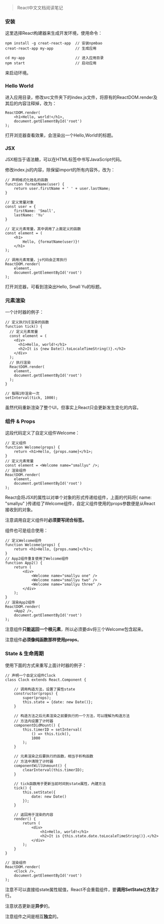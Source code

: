 
> React中文文档阅读笔记

### 安装

这里选择React构建器来生成开发环境，使用命令：

```
npm install -g creat-react-app  // 安装npmbao
creat-react-app my-app          // 生成应用

cd my-app                       // 进入应用目录
npm start                       // 启动应用
```

来启动环境。

### Hello World

进入应用目录，修改src文件夹下的index.js文件，将原有的ReactDOM.render及其后的内容注释掉，改为：

```
ReactDOM.render(
    <h1>Hello, world!</h1>,
    document.getElementById('root')
);
```

打开浏览器查看效果，会渲染出一个Hello,World!的标题。

### JSX

JSX相当于语法糖，可以在HTML标签中书写JavaScript代码。

修改index.js的内容，除保留import的所有内容外，改为：

```
// 声明格式化姓名的函数
function formatName(user) {
    return user.firstName + ' ' + user.lastName;
}

// 定义常量对象
const user = {
    firstName: 'Small',
    lastName: 'Yu'
}

// 定义元素常量，其中调用了上面定义的函数
const element = (
    <h1>
        Hello, {formatName(user)}!
    </h1>
);

// 调用元素常量，js代码会正常执行
ReactDOM.render(
    element,
    document.getElementById('root')
);
```

打开浏览器，可看到渲染出Hello, Small Yu的标题。

### 元素渲染

一个计时器的例子：

```
// 定义执行UI渲染的函数
function tick() {
  // 定义元素常量
  const element = (
    <div>
      <h1>Hello, world!</h1>
      <h2>It is {new Date().toLocaleTimeString()}.</h2>
    </div>
  );
  // 执行渲染
  ReactDOM.render(
    element,
    document.getElementById('root')
  );
}

// 每隔1秒渲染一次
setInterval(tick, 1000);
```

虽然代码重新渲染了整个UI，但事实上React只会更新发生变化的内容。

### 组件 & Props

这段代码定义了自定义组件Welcome：

```
// 定义组件
function Welcome(props) {
    return <h1>Hello, {props.name}</h1>;
}
// 定义元素常量
const element = <Welcome name="smallyu" />;
// 渲染组件
ReactDOM.render(
    element,
    document.getElementById('root')
);
```

React会将JSX的属性以对单个对象的形式传递给组件，上面的代码将{ name: "smallyu" }传递给了Welcome组件，自定义组件使用的props参数便是从React接收到的对象。

注意调用自定义组件时**必须要写闭合标签。**

组件也可是组合使用：

```
// 定义Welcome组件
function Welcome(props) {
    return <h1>Hello, {props.name}</h1>;
}
// App2组件重复使用了Welcome组件
function App2() {
    return (
        <div>
            <Welcome name="smallyu one" />
            <Welcome name="smallyu two" />
            <Welcome name="smallyu three" />
        </div>
    );
}
// 渲染App2组件
ReactDOM.render(
    <App2 />,
    document.getElementById('root')
);
```

注意组件**只能返回一个根元素**，所以必须要div将三个Welcome包含起来。

注意组件**必须像纯函数那样使用props**。

### State & 生命周期

使用下面的方式来重写上面计时器的例子：

```
// 声明一个自定义组件Clock
class Clock extends React.Component {

    // 调用构造方法，设置了属性state
    constructor(props) {
        super(props);
        this.state = {date: new Date()};
    }

    // 构造方法之后元素渲染之前要执行的一个方法，可以理解为构造方法
    // 方法内设置了计时器
    componentDidMount() {
        this.timerID = setInterval(
            () => this.tick(),
            1000
        );
    }

    // 元素渲染之后要执行的函数，相当于析构函数
    // 方法中清除了计时器
    componentWillUnmount() {
        clearInterval(this.timerID);
    }

    // tick函数用于更新当前时间到state属性，內建方法
    tick() {
        this.setState({
            date: new Date()
        });
    }

    // 返回用于渲染的内容
    render() {
        return (
            <div>
                <h1>Hello, world!</h1>
                <h2>It is {this.state.date.toLocaleTimeString()}.</h2>
            </div>
        );
    }
}

// 渲染组件
ReactDOM.render(
    <Clock />,
    document.getElementById('root')
);
```

注意不可以直接给state属性赋值，React不会重载组件，要**调用SetState()方法**才行。

注意状态更新是**异步**的。

注意组件之间是相互**独立**的。
